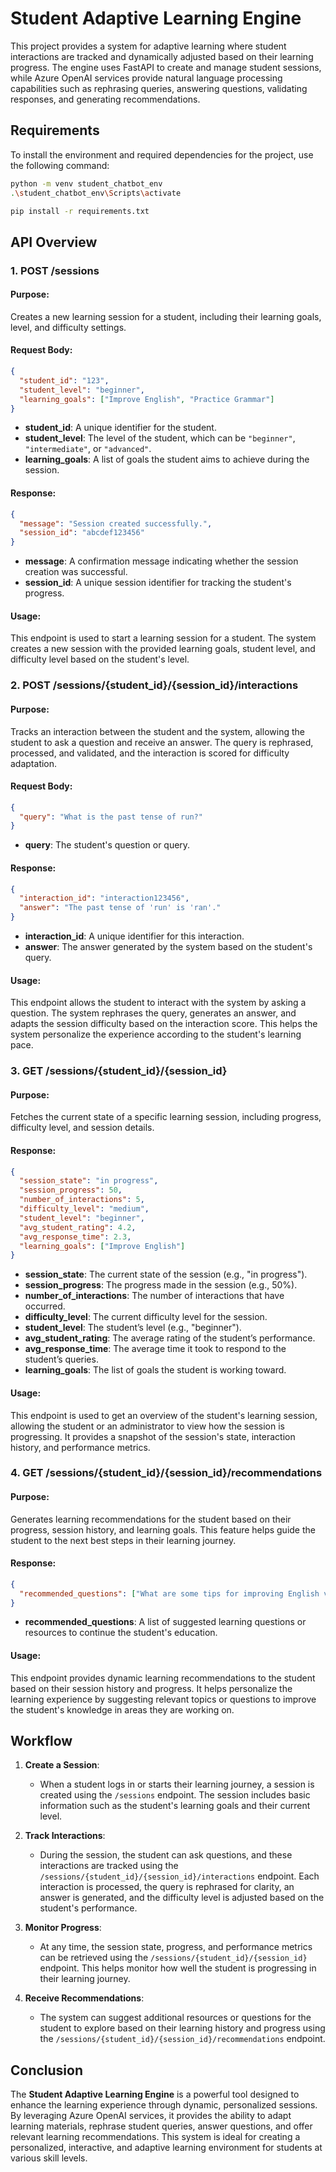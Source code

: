 # Student Adaptive Learning Engine

This project provides a system for adaptive learning where student interactions are tracked and dynamically adjusted based on their learning progress. The engine uses FastAPI to create and manage student sessions, while Azure OpenAI services provide natural language processing capabilities such as rephrasing queries, answering questions, validating responses, and generating recommendations.

## Requirements

To install the environment and required dependencies for the project, use the following command:

```bash
python -m venv student_chatbot_env
.\student_chatbot_env\Scripts\activate
```

```bash
pip install -r requirements.txt
```

## API Overview

### 1. **POST /sessions**

#### **Purpose**:
Creates a new learning session for a student, including their learning goals, level, and difficulty settings.

#### **Request Body**:
```json
{
  "student_id": "123",
  "student_level": "beginner",
  "learning_goals": ["Improve English", "Practice Grammar"]
}
```

- **student_id**: A unique identifier for the student.
- **student_level**: The level of the student, which can be `"beginner"`, `"intermediate"`, or `"advanced"`.
- **learning_goals**: A list of goals the student aims to achieve during the session.

#### **Response**:
```json
{
  "message": "Session created successfully.",
  "session_id": "abcdef123456"
}
```

- **message**: A confirmation message indicating whether the session creation was successful.
- **session_id**: A unique session identifier for tracking the student's progress.

#### **Usage**:
This endpoint is used to start a learning session for a student. The system creates a new session with the provided learning goals, student level, and difficulty level based on the student's level.

### 2. **POST /sessions/{student_id}/{session_id}/interactions**

#### **Purpose**:
Tracks an interaction between the student and the system, allowing the student to ask a question and receive an answer. The query is rephrased, processed, and validated, and the interaction is scored for difficulty adaptation.

#### **Request Body**:
```json
{
  "query": "What is the past tense of run?"
}
```

- **query**: The student's question or query.

#### **Response**:
```json
{
  "interaction_id": "interaction123456",
  "answer": "The past tense of 'run' is 'ran'."
}
```

- **interaction_id**: A unique identifier for this interaction.
- **answer**: The answer generated by the system based on the student's query.

#### **Usage**:
This endpoint allows the student to interact with the system by asking a question. The system rephrases the query, generates an answer, and adapts the session difficulty based on the interaction score. This helps the system personalize the experience according to the student's learning pace.

### 3. **GET /sessions/{student_id}/{session_id}**

#### **Purpose**:
Fetches the current state of a specific learning session, including progress, difficulty level, and session details.

#### **Response**:
```json
{
  "session_state": "in progress",
  "session_progress": 50,
  "number_of_interactions": 5,
  "difficulty_level": "medium",
  "student_level": "beginner",
  "avg_student_rating": 4.2,
  "avg_response_time": 2.3,
  "learning_goals": ["Improve English"]
}
```

- **session_state**: The current state of the session (e.g., "in progress").
- **session_progress**: The progress made in the session (e.g., 50%).
- **number_of_interactions**: The number of interactions that have occurred.
- **difficulty_level**: The current difficulty level for the session.
- **student_level**: The student’s level (e.g., "beginner").
- **avg_student_rating**: The average rating of the student’s performance.
- **avg_response_time**: The average time it took to respond to the student’s queries.
- **learning_goals**: The list of goals the student is working toward.

#### **Usage**:
This endpoint is used to get an overview of the student's learning session, allowing the student or an administrator to view how the session is progressing. It provides a snapshot of the session's state, interaction history, and performance metrics.

### 4. **GET /sessions/{student_id}/{session_id}/recommendations**

#### **Purpose**:
Generates learning recommendations for the student based on their progress, session history, and learning goals. This feature helps guide the student to the next best steps in their learning journey.

#### **Response**:
```json
{
  "recommended_questions": ["What are some tips for improving English vocabulary?", "How can I improve my writing skills?"]
}
```

- **recommended_questions**: A list of suggested learning questions or resources to continue the student's education.

#### **Usage**:
This endpoint provides dynamic learning recommendations to the student based on their session history and progress. It helps personalize the learning experience by suggesting relevant topics or questions to improve the student's knowledge in areas they are working on.

## Workflow

1. **Create a Session**:
   - When a student logs in or starts their learning journey, a session is created using the `/sessions` endpoint. The session includes basic information such as the student's learning goals and their current level.
   
2. **Track Interactions**:
   - During the session, the student can ask questions, and these interactions are tracked using the `/sessions/{student_id}/{session_id}/interactions` endpoint. Each interaction is processed, the query is rephrased for clarity, an answer is generated, and the difficulty level is adjusted based on the student's performance.

3. **Monitor Progress**:
   - At any time, the session state, progress, and performance metrics can be retrieved using the `/sessions/{student_id}/{session_id}` endpoint. This helps monitor how well the student is progressing in their learning journey.

4. **Receive Recommendations**:
   - The system can suggest additional resources or questions for the student to explore based on their learning history and progress using the `/sessions/{student_id}/{session_id}/recommendations` endpoint.

## Conclusion

The **Student Adaptive Learning Engine** is a powerful tool designed to enhance the learning experience through dynamic, personalized sessions. By leveraging Azure OpenAI services, it provides the ability to adapt learning materials, rephrase student queries, answer questions, and offer relevant learning recommendations. This system is ideal for creating a personalized, interactive, and adaptive learning environment for students at various skill levels.